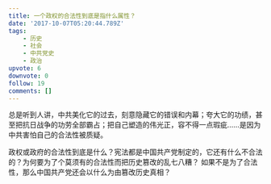 ```yaml
---
title: 一个政权的合法性到底是指什么属性？
date: '2017-10-07T05:20:44.789Z'
tags:
    - 历史
    - 社会
    - 中共党史
    - 政治
upvote: 6
downvote: 0
follow: 19
comments: []
---
```


总是听到人讲，中共美化它的过去，刻意隐藏它的错误和内幕；夸大它的功绩，甚至把抗日战争的功劳全部霸占；把自己塑造的伟光正，容不得一点瑕疵……是因为中共害怕自己的合法性被质疑。

政权或政府的合法性到底是什么？宪法都是中国共产党制定的，它还有什么不合法的？为何要为了个莫须有的合法性而把历史篡改的乱七八糟？ 如果不是为了合法性，那么中国共产党还会以什么为由篡改历史真相？
